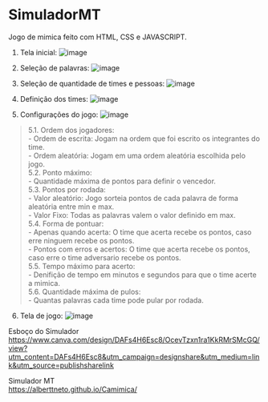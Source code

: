 # SimuladorMT
Jogo de mimica feito com HTML, CSS e JAVASCRIPT. 

1. Tela inicial:
![image](https://github.com/alberttneto/Camimica/assets/31115666/06ec79da-7fff-40c7-8d17-b447db6a4710)

2. Seleção de palavras:
![image](https://github.com/alberttneto/Camimica/assets/31115666/5958f2da-b488-41f8-b419-08339b1b88a7)

3. Seleção de quantidade de times e pessoas:
![image](https://github.com/alberttneto/Camimica/assets/31115666/24137d10-2cd1-4260-b031-bb94214ffd25)

4. Definição dos times:
![image](https://github.com/alberttneto/Camimica/assets/31115666/f9174198-b5a5-444d-a53f-1f02adee2a18)

5. Configurações do jogo: 
![image](https://github.com/alberttneto/Camimica/assets/31115666/36669a5d-5bca-483c-9946-dfbeaa4e5cdc)

  >5.1. Ordem dos jogadores:<br>
    - Ordem de escrita: Jogam na ordem que foi escrito os integrantes do time.<br>
    - Ordem aleatória: Jogam em uma ordem aleatória escolhida pelo jogo.<br>
  5.2. Ponto máximo:<br>
    - Quantidade máxima de pontos para definir o vencedor.<br>
  5.3. Pontos por rodada:<br>
    - Valor aleatório: Jogo sorteia pontos de cada palavra de forma aleatória entre min e max.<br>
    - Valor Fixo: Todas as palavras valem o valor definido em max.<br>
  5.4. Forma de pontuar:<br>
    - Apenas quando acerta: O time que acerta recebe os pontos, caso erre ninguem recebe os pontos.<br>
    - Pontos com erros e acertos: O time que acerta recebe os pontos, caso erre o time adversario recebe os pontos.<br>
  5.5. Tempo máximo para acerto:<br>
    - Denifição de tempo em minutos e segundos para que o time acerte a mimica.<br>
  5.6. Quantidade máxima de pulos:<br>
    - Quantas palavras cada time pode pular por rodada.<br>

6. Tela de jogo:
![image](https://github.com/alberttneto/Camimica/assets/31115666/ca5e8800-1cc7-4508-b2e0-4cd48d130caa)


Esboço do Simulador  
https://www.canva.com/design/DAFs4H6Esc8/OcevTzxn1ra1KkRMrSMcGQ/view?utm_content=DAFs4H6Esc8&utm_campaign=designshare&utm_medium=link&utm_source=publishsharelink

Simulador MT  
https://alberttneto.github.io/Camimica/

